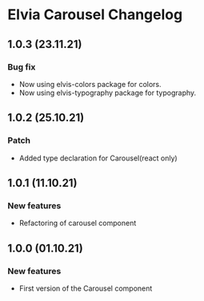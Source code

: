 # Elvia Carousel Changelog

## 1.0.3 (23.11.21)

### Bug fix

- Now using elvis-colors package for colors.
- Now using elvis-typography package for typography.

## 1.0.2 (25.10.21)

### Patch

- Added type declaration for Carousel(react only)

## 1.0.1 (11.10.21)

### New features

- Refactoring of carousel component

## 1.0.0 (01.10.21)

### New features

- First version of the Carousel component
